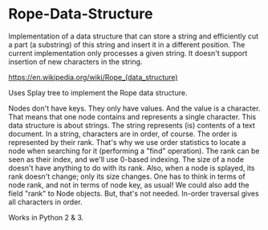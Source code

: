 # Rope-Data-Structure

Implementation of a data structure that can store a string and efficiently cut a part
(a substring) of this string and insert it in a different position.
The current implementation only processes a given string.
It doesn't support insertion of new characters in the string. 

https://en.wikipedia.org/wiki/Rope_(data_structure)

Uses Splay tree to implement the Rope data structure.

Nodes don't have keys. They only have values. And the value is a character.
That means that one node contains and represents a single character.
This data structure is about strings. The string represents (is) contents of a text document.
In a string, characters are in order, of course. The order is represented by their rank. That's why we use
order statistics to locate a node when searching for it (performing a "find" operation).
The rank can be seen as their index, and we'll use 0-based indexing.
The size of a node doesn't have anything to do with its rank. Also, when a node is splayed, its rank doesn't
change; only its size changes.
One has to think in terms of node rank, and not in terms of node key, as usual!
We could also add the field "rank" to Node objects.
But, that's not needed. In-order traversal gives all characters in order.

Works in Python 2 & 3.
